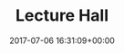 ---
title:		"Lecture Hall"
type:		"photos"
mediatype:		"upload"
location:		"Humlebæk, Denmark"
description:		"Louisiana Museum of Modern Art"
date:		"2017-07-06 16:31:09+00:00"
album:		"experimental"
filename:		"museum-louisiana.md"
series:		"cycle-tour"
cl_public_id:		"experimental/museum-louisiana"
cl_version:		1520286365
format:		"tiff"
bytes:		4031060
width:		2560
height:		1440
colours:
- "#343434"
- "#767676"
- "#D3D3D3"
exposure_mode:		"Auto"
program:		"Aperture-priority AE"
aperture:		"4.0"
focal_length:		"16.0 mm"
iso:		"200"
shutter_speed:		"1/25"
metering:		"Spot"
flash:		"Off, Did not fire"
white_balance:		"Custom"
colour_temp:		"5050"
has_crop:		"false"
orientation:		"Horizontal (normal)"
camera_model:		"NIKON D800"
lens_info:		"16mm f/2.8"
artist:		"No artist info"
x_resolution:		"300"
y_resolution:		"300"
---